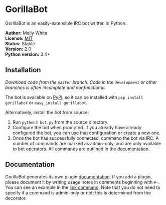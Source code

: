 # GorillaBot
GorillaBot is an easily-extensible IRC bot written in Python.

__Author:__ Molly White<br />
__License:__ [MIT](http://opensource.org/licenses/MIT)<br/>
__Status:__ Stable<br />
__Version:__ 2.0<br />
__Python version:__ 3.4+

## Installation
_Download code from the `master` branch. Code in the `development` or other branches is often
incomplete and nonfunctional._

The bot is available on [PyPI](https://pypi.python.org/pypi/gorillabot), so it can be installed 
with `pip install gorillabot` or `easy_install gorillabot`.

Alternatively, install the bot from source:

1. Run `python3 bot.py` from the source directory.
2. Configure the bot when prompted. If you already have already configured the bot, you can use
that configuration or create a new one.
3. Once the bot has successfully connected, command the bot via IRC. A number of commands are
marked as admin-only, and are only available to bot operators. All commands are outlined in the 
[documentation](http://molly.github.io/GorillaBot/).

## Documentation
GorillaBot generates its own plugin [documentation](http://molly.github.io/GorillaBot/). If you
add a plugin, please document it by writing usage notes in comments beginning with `#-`. You can
see an example in the
[link command](https://github.com/molly/GorillaBot/blob/master/plugins/link.py#L27). Note that
you do not need to specify if a command is admin-only or not; this is determined from the decorator.
